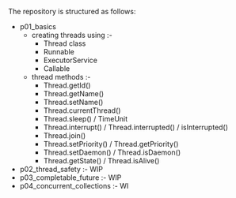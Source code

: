The repository is structured as follows:

- p01_basics
    - creating threads using :-
        - Thread class
        - Runnable
        - ExecutorService
        - Callable
    - thread methods :-
        - Thread.getId()
        - Thread.getName()
        - Thread.setName()
        - Thread.currentThread()
        - Thread.sleep() / TimeUnit
        - Thread.interrupt() / Thread.interrupted() / isInterrupted()
        - Thread.join()
        - Thread.setPriority() / Thread.getPriority()
        - Thread.setDaemon() / Thread.isDaemon()
        - Thread.getState() / Thread.isAlive()
- p02_thread_safety :- WIP
- p03_completable_future :- WIP
- p04_concurrent_collections :- WI